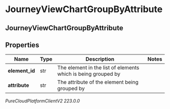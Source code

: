 # JourneyViewChartGroupByAttribute

## JourneyViewChartGroupByAttribute

## Properties

|Name | Type | Description | Notes|
|------------ | ------------- | ------------- | -------------|
| **element_id** | str | The element in the list of elements which is being grouped by | |
| **attribute** | str | The attribute of the element being grouped by | |



_PureCloudPlatformClientV2 223.0.0_
